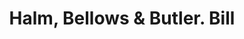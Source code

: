 ---
doi: 10.7916/D8N88NW7
date_other: '1876'
date_other_textual: '1876'
form: printed ephemera
genre:
- Invoices
name:
- Halm, Bellows & Butler
object_in_context_url: https://biggert.cul.columbia.edu/items/view/ave_biggert_01297
subject_hierarchical_geographic:
- Columbus, Ohio, United States
subject_name:
- Halm, Bellows & Butler
title: Halm, Bellows & Butler. Bill
sort_title: Halm, Bellows & Butler. Bill
call_number: ave_biggert_01297
coordinates:
- 39.983333333333334,-82.98333333333333
pid: ave_biggert_01297
identifiers: ave_biggert_01297
thumbnail: https://derivativo-3.library.columbia.edu/iiif/2/ldpd:343328/full/!256,256/0/native.jpg
permalink: "/items/ave_biggert_01297/"
layout: iiif-image-page
---
